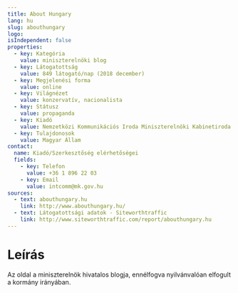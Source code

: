 ```yaml
---
title: About Hungary
lang: hu
slug: abouthungary
logo: 
isIndependent: false
properties:
  - key: Kategória
    value: miniszterelnöki blog
  - key: Látogatottság
    value: 849 látogató/nap (2018 december)
  - key: Megjelenési forma
    value: online
  - key: Világnézet
    value: konzervatív, nacionalista
  - key: Státusz
    value: propaganda
  - key: Kiadó
    value: Nemzetközi Kommunikációs Iroda Miniszterelnöki Kabinetiroda
  - key: Tulajdonosok
    value: Magyar Állam
contact:
  name: Kiadó/Szerkesztőség elérhetőségei
  fields:
    - key: Telefon
      value: +36 1 896 22 03
    - key: Email
      value: intcomm@mk.gov.hu
sources:
  - text: abouthungary.hu
    link: http://www.abouthungary.hu/
  - text: Látogatottsági adatok - Siteworthtraffic
    link: http://www.siteworthtraffic.com/report/abouthungary.hu
---
```


# Leírás

Az oldal a miniszterelnök hivatalos blogja, ennélfogva nyilvánvalóan elfogult a kormány irányában.